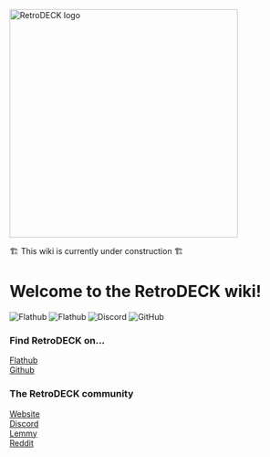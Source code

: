 <p float="center">
    <img src="https://github.com/XargonWan/RetroDECK/blob/main/res/logo.png?raw=true" alt="RetroDECK logo" width="400"/>
</p>

🏗️ This wiki is currently under construction 🏗️

# Welcome to the **RetroDECK wiki**!

![Flathub](https://img.shields.io/flathub/downloads/net.retrodeck.retrodeck)
![Flathub](https://img.shields.io/flathub/v/net.retrodeck.retrodeck)
![Discord](https://img.shields.io/discord/951662718102962256?label=discord)
![GitHub](https://img.shields.io/github/license/XargonWan/RetroDECK)

### Find RetroDECK on...
[Flathub](https://flathub.org/apps/net.retrodeck.retrodeck)<br>
[Github](https://github.com/XargonWan/) <br/>

### The RetroDECK community
[Website](https://retrodeck.net) <br/>
[Discord](https://discord.gg/Dz3szYsP8g)<br/>
[Lemmy](https://lemmy.zip/c/retrodeck)<br/>
[Reddit](https://www.reddit.com/r/retrodeck)<br/>
